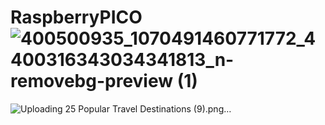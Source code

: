 # RaspberryPICO![400500935_1070491460771772_4400316343034341813_n-removebg-preview (1)](https://github.com/YakrooThai/RaspberryPICO/assets/56666070/0ed08d8e-ddcc-441e-ba91-ba68885341a5)
![Uploading 25 Popular Travel Destinations (9).png…]()

